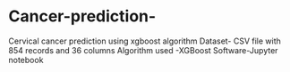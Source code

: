 # Cancer-prediction-
Cervical cancer prediction using xgboost algorithm
Dataset- CSV file with 854 records and 36 columns
Algorithm used -XGBoost
Software-Jupyter notebook
